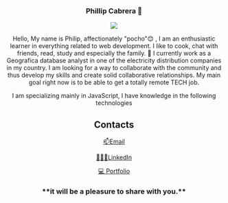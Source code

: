 ### <p align="center" > Phillip Cabrera 👋 </p>

<!--
**pcabreram1234/pcabreram1234** is a ✨ _special_ ✨ repository because its `README.md` (this file) appears on your GitHub profile.

Here are some ideas to get you started:

- 🔭 I’m currently working on ...
- 🌱 I’m currently learning ...
- 👯 I’m looking to collaborate on ...
- 🤔 I’m looking for help with ...
- 💬 Ask me about ...
- 📫 How to reach me: ...
- 😄 Pronouns: ...
- ⚡ Fun fact: ...
-->

<p align="center">
  <img  src="https://github-readme-stats.vercel.app/api?username=pcabreram1234&show_icons=true&theme=dark">
</p>

<p align="center">Hello, My name is Philip, affectionately "pocho"😊 , I am an enthusiastic learner in everything related to web development. I like to cook, chat with friends, read, study and especially the family. 🔭 I currently work as a Geografica database analyst in one of the electricity distribution companies in my country. I am looking for a way to collaborate with the community and thus develop my skills and create solid collaborative relationships. My main goal right now is to be able to get a totally remote TECH job.<p/>

<p align="center"> I am specializing mainly in JavaScript, I have knowledge in the following technologies</p>

<h2 align="center">Contacts</h2>
<p align="center"> <a href="mailto:pcabreram1234@gmail.com" target="_blank">📫Email</a></p>
<p align="center"><a href="https://www.linkedin.com/in/phillip-leonardo-cabrera-medrano" target="_blank">👩🏽‍✈️LinkedIn</a></p>
<p align="center"><a href="[https://www.linkedin.com/in/phillip-leonardo-cabrera-medrano](https://pcabreram-portfolio.netlify.app/)" target="_blank" >💻 Portfolio</a></p>

<h3 align="center" >
**it will be a pleasure to share with you.**
</h3>

